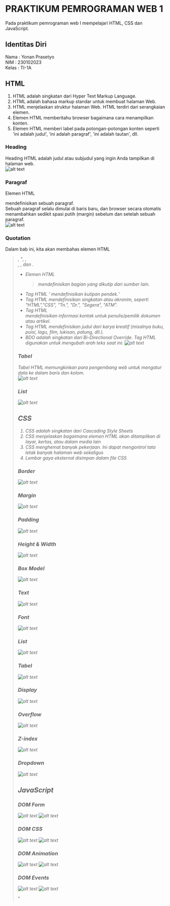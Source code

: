 # PRAKTIKUM PEMROGRAMAN WEB 1
Pada praktikum pemrograman web I mempelajari HTML, CSS dan JavaScript.

## Identitas Diri
Nama : Yonan Prasetyo <br>
NIM : 230102023 <br>
Kelas : TI-1A <br>

## HTML
1. HTML adalah singkatan dari Hyper Text Markup Language. 
2. HTML adalah bahasa markup standar untuk membuat halaman Web. 
3. HTML menjelaskan struktur halaman Web. HTML terdiri dari serangkaian elemen. 
4. Elemen HTML memberitahu browser bagaimana cara menampilkan konten. 
5. Elemen HTML memberi label pada potongan-potongan konten seperti 'ini adalah judul', 'ini adalah paragraf', 'ini adalah tautan', dll.

### Heading
Heading HTML adalah judul atau subjudul yang ingin Anda tampilkan di halaman web. <br>
![alt text](img/01-heading.png)

### Paragraf
Elemen HTML <p> mendefinisikan sebuah paragraf. <br> 
Sebuah paragraf selalu dimulai di baris baru, dan browser secara otomatis menambahkan sedikit spasi putih (margin) sebelum dan setelah sebuah paragraf. <br>
![alt text](img/02-paragraph.png)

### Quotation
Dalam bab ini, kita akan membahas elemen HTML <blockquote>, <q>, <abbr>, <address>, <cite>, dan <bdo>. <br>
- Elemen HTML <blockquote> mendefinisikan bagian yang dikutip dari sumber lain.
- Tag HTML <q> mendefinisikan kutipan pendek.
- Tag HTML <abbr> mendefinisikan singkatan atau akronim, seperti "HTML","CSS", "Tn.", "Dr.", "Segera", "ATM".
- Tag HTML <address> mendefinisikan informasi kontak untuk penulis/pemilik dokumen atau artikel.
- Tag HTML <cite> mendefinisikan judul dari karya kreatif (misalnya buku, puisi, lagu, film, lukisan, patung, dll.).
- BDO adalah singkatan dari Bi-Directional Override. Tag HTML <bdo> digunakan untuk mengubah arah teks saat ini:
![alt text](img/03-Quotation.png)

### Tabel
Tabel HTML memungkinkan para pengembang web untuk mengatur data ke dalam baris dan kolom. <br>
![alt text](img/05-table.png)

### List
![alt text](img/04-list.png)

## CSS
1. CSS adalah singkatan dari Cascading Style Sheets 
2. CSS menjelaskan bagaimana elemen HTML akan ditampilkan di layar, kertas, atau dalam media lain 
3. CSS menghemat banyak pekerjaan. Ini dapat mengontrol tata letak banyak halaman web sekaligus 
4. Lembar gaya eksternal disimpan dalam file CSS

### Border
![alt text](img/06-border.png)

### Margin
![alt text](img/07-margin.png)

### Padding
![alt text](img/08-padding.png)

### Height & Width
![alt text](img/09-height-width.png)

### Box Model
![alt text](img/10-box-model.png)

### Text
![alt text](img/11-text.png)

### Font
![alt text](img/12-font.png)

### List
![alt text](img/13-list.png)

### Tabel
![alt text](img/14-table.png)

### Display
![alt text](img/15-display.png)

### Overflow
![alt text](img/16-overflow.png)

### Z-index
![alt text](img/17-Z-INDEX.png)

### Dropdown
![alt text](img/18-dropdown.png)

## JavaScript

### DOM Form
![alt text](img/19-form1.png)
![alt text](img/19-form2.png)

### DOM CSS
![alt text](img/20-domcss1.png)
![alt text](img/20-domcss2.png)

### DOM Animation
![alt text](img/21-animation1.png)
![alt text](img/21-animation2.png)

### DOM Events
![alt text](img/22-events1.png)
![alt text](img/22-events2.png)